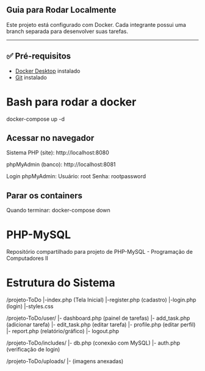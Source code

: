 ## Guia para Rodar Localmente

Este projeto está configurado com Docker. Cada integrante possui uma branch separada para desenvolver suas tarefas.

---

## ✅ Pré-requisitos
- [Docker Desktop](https://www.docker.com/products/docker-desktop) instalado
- [Git](https://git-scm.com) instalado

# Bash para rodar a docker
docker-compose up -d

## Acessar no navegador
Sistema PHP (site):
http://localhost:8080

phpMyAdmin (banco):
http://localhost:8081

Login phpMyAdmin:
Usuário: root
Senha: rootpassword

## Parar os containers
Quando terminar:
docker-compose down

# PHP-MySQL
Repositório compartilhado para projeto de PHP-MySQL - Programação de Computadores II




# Estrutura do Sistema
/projeto-ToDo
|-index.php (Tela Inicial)
|-register.php (cadastro)
|-login.php (login)
|-styles.css

/projeto-ToDo/user/
|- dashboard.php (painel de tarefas)
|- add_task.php (adicionar tarefa)
|- edit_task.php (editar tarefa)
|- profile.php (editar perfil)
|- report.php (relatório/gráfico)
|- logout.php

/projeto-ToDo/includes/
|- db.php (conexão com MySQL)
|- auth.php (verificação de login)

/projeto-ToDo/uploads/
|- (imagens anexadas)
